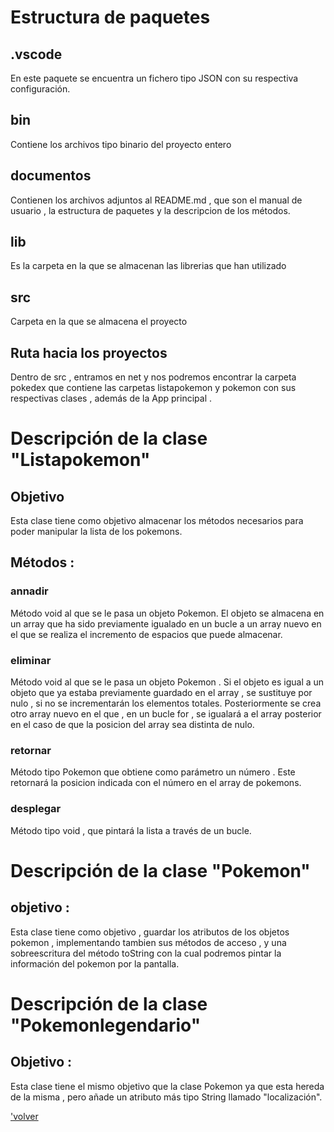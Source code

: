 # Estructura de paquetes

## .vscode

En este paquete se encuentra un fichero tipo JSON con su respectiva configuración.

## bin

Contiene los archivos tipo binario del proyecto entero

## documentos 
 
Contienen los archivos adjuntos al README.md , que son el manual de usuario , la estructura de paquetes y la descripcion de los métodos.

## lib 

Es la carpeta en la que se almacenan las librerias que han utilizado

## src

Carpeta en la que se almacena el proyecto 

## Ruta hacia los proyectos

Dentro de src , entramos en net y nos podremos encontrar la carpeta pokedex que contiene las carpetas listapokemon y pokemon con sus respectivas clases , además de la App principal .


# Descripción de la clase "Listapokemon"



## Objetivo

Esta clase tiene como objetivo almacenar los métodos necesarios para poder manipular la lista de los pokemons.

## Métodos :

### annadir

Método void al que se le pasa un objeto Pokemon. El objeto se almacena en un array que ha sido previamente igualado en un bucle a un array nuevo en el que se realiza el incremento de espacios que puede almacenar. 

### eliminar

Método void al que se le pasa un objeto Pokemon . Si el objeto es igual a un objeto que ya estaba previamente guardado en el array , se sustituye por nulo , si no se incrementarán los elementos totales. Posteriormente se crea otro array nuevo en el que , en un bucle for , se igualará a el array posterior en el caso de que la posicion del array sea distinta de nulo.

### retornar

Método tipo Pokemon que obtiene como parámetro un número .
Este retornará la posicion indicada con el número en el array de pokemons.

### desplegar

Método tipo void , que pintará la lista a través de un bucle.

# Descripción de la clase "Pokemon"

## objetivo :

Esta clase tiene como objetivo , guardar los atributos de los objetos pokemon , implementando tambien sus métodos de acceso , y una sobreescritura del método toString con la cual podremos pintar la información del pokemon por la pantalla.

# Descripción de la clase "Pokemonlegendario"

## Objetivo :

Esta clase tiene el mismo objetivo que la clase Pokemon ya que esta hereda de la misma , pero añade un atributo más tipo String llamado "localización".


['volver](/Readme.md)